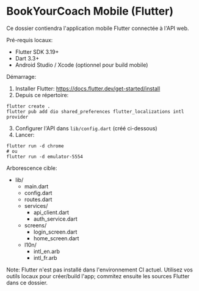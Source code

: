 # BookYourCoach Mobile (Flutter)

Ce dossier contiendra l'application mobile Flutter connectée à l'API web.

Pré-requis locaux:
- Flutter SDK 3.19+
- Dart 3.3+
- Android Studio / Xcode (optionnel pour build mobile)

Démarrage:
1. Installer Flutter: https://docs.flutter.dev/get-started/install
2. Depuis ce répertoire:
```
flutter create .
flutter pub add dio shared_preferences flutter_localizations intl provider
```
3. Configurer l'API dans `lib/config.dart` (créé ci-dessous)
4. Lancer:
```
flutter run -d chrome
# ou
flutter run -d emulator-5554
```

Arborescence cible:
- lib/
  - main.dart
  - config.dart
  - routes.dart
  - services/
    - api_client.dart
    - auth_service.dart
  - screens/
    - login_screen.dart
    - home_screen.dart
  - l10n/
    - intl_en.arb
    - intl_fr.arb

Note: Flutter n'est pas installé dans l'environnement CI actuel. Utilisez vos outils locaux pour créer/build l'app; commitez ensuite les sources Flutter dans ce dossier.